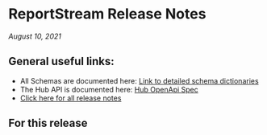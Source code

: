 #  ReportStream Release Notes

*August 10, 2021*

## General useful links:

- All Schemas are documented here:  [Link to detailed schema dictionaries](../schema_documentation)
- The Hub API is documented here: [Hub OpenApi Spec](../openapi.yml)
- [Click here for all release notes](../releases)

## For this release

